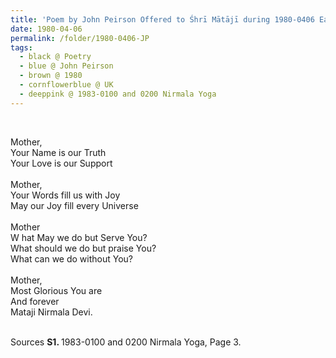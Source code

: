 ```yaml
---
title: 'Poem by John Peirson Offered to Śhrī Mātājī during 1980-0406 Easter Pūjā, Dollis Hill, UK'
date: 1980-04-06
permalink: /folder/1980-0406-JP
tags:
  - black @ Poetry
  - blue @ John Peirson
  - brown @ 1980
  - cornflowerblue @ UK
  - deeppink @ 1983-0100 and 0200 Nirmala Yoga
---
```


<br>

<p>
Mother,<br>
Your Name is our Truth<br>
Your Love is our Support<br>
<br>
Mother,<br>
Your Words fill us with Joy<br>
May our Joy fill every Universe<br>
<br>
Mother<br>
W hat May we do but Serve You?<br>
What should we do but praise You?<br>
What can we do without You?<br>
<br>
Mother,<br>
Most Glorious You are<br>
And forever<br>
Mataji Nirmala Devi.<br>
</p>

<br>

<wave-list>
<list-title color="DarkSeaGreen" width="40">Sources</list-title>
  <list-item color="BlanchedAlmond"  width="280"><b>S1. </b> 1983-0100 and 0200 Nirmala Yoga, Page 3.</list-item>
</wave-list>